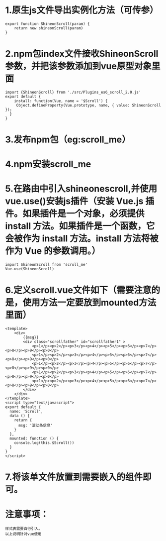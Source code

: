 # 1.原生js文件导出实例化方法（可传参）
	export function ShineonScroll(param) {
		return new shineonScroll(param)
	}
# 2.npm包index文件接收ShineonScroll参数，并把该参数添加到vue原型对象里面
	import {ShineonScroll} from './src/Plugins_es6_scroll_2.0.js'
	export default {
	 	install: function(Vue, name = '$Scroll') {
 		 Object.defineProperty(Vue.prototype, name, { value: ShineonScroll });
	  }
	}
# 3.发布npm包（eg:scroll_me）
# 4.npm安装scroll_me
# 5.在路由中引入shineonescroll,并使用vue.use()安装js插件（安装 Vue.js 插件。如果插件是一个对象，必须提供 install 方法。如果插件是一个函数，它会被作为 install 方法。install 方法将被作为 Vue 的参数调用。）
	import ShineonScroll from 'scroll_me'
	Vue.use(ShineonScroll)
# 6.定义scroll.vue文件如下（需要注意的是，使用方法一定要放到mounted方法里面）
	<template>
		<div>
			{{msg}}
			<div class="scrollfather" id="scrollfather1" >
				<p>1</p><p>2</p><p>3</p><p>4</p><p>5</p><p>6</p><p>7</p><p>8</p><p>9</p><p>0</p>
				<p>1</p><p>2</p><p>3</p><p>4</p><p>5</p><p>6</p><p>7</p><p>8</p><p>9</p><p>0</p>
				<p>1</p><p>2</p><p>3</p><p>4</p><p>5</p><p>6</p><p>7</p><p>8</p><p>9</p><p>0</p>
				<p>1</p><p>2</p><p>3</p><p>4</p><p>5</p><p>6</p><p>7</p><p>8</p><p>9</p><p>0</p>
				<p>1</p><p>2</p><p>3</p><p>4</p><p>5</p><p>6</p><p>7</p><p>8</p><p>9</p><p>0</p>
			</div>
		</div>
	</template>
	<script type="text/javascript">
	export default {
	  name: 'Scroll',
	  data () {
	    return {
	      msg: '滚动条信息'
	    }
	  },
	  mounted: function () {
	    console.log(this.$Scroll())
	  }
	}
	</script>
# 7.将该单文件放置到需要嵌入的组件即可。
# 注意事项：
	样式表需要自行引入。
	以上说明针对vue使用